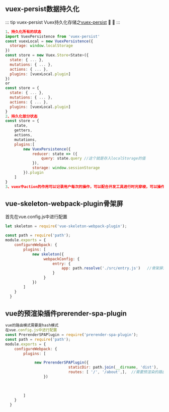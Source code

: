 ## vuex-persist数据持久化
::: tip vuex-persist
   Vuex持久化存储之<a href="https://github.com/championswimmer/vuex-persist" target="view_window">vuex-persist</a></span> 🎉 💯
:::
```js
1、持久化所有的状态
import VuexPersistence from 'vuex-persist'
const vuexLocal = new VuexPersistence({
  storage: window.localStorage
})
const store = new Vuex.Store<State>({
  state: { ... },
  mutations: { ... },
  actions: { ... },
  plugins: [vuexLocal.plugin]
})
or
const store = {
  state: { ... },
  mutations: { ... },
  actions: { ... },
  plugins: [vuexLocal.plugin]
}
2、持久化部分状态
const store = {
    state,
    getters,
    actions,
    mutations,
    plugins:[
        new VuexPersistence({
            reducer: state => ({
                query: state.query //这个就是存入localStorage的值
            }),
			storage: window.sessionStorage
        }).plugin
    ]
}
3、vuex中action的作用可以记录用户每次的操作，可以配合开发工具进行时光穿梭，可以操作多个mutation;

```

## vue-skeleton-webpack-plugin骨架屏
首先在vue.config.js中进行配置
```js
let skeleton = require('vue-skeleton-webpack-plugin'); 

const path = require('path');
module.exports = {
    configureWebpack: {
        plugins: [
            new skeleton({
                 webpackConfig: {
					 entry: {
						 app: path.resolve('./src/entry.js')   //骨架屏渲染的内容
					 }
                 }
            })
        ]
    }
  }

```

## vue的预渲染插件prerender-spa-plugin
```js
vue的路由模式需要是hash模式
在vue.config.js中进行配置
const PrerenderSPAPlugin = require('prerender-spa-plugin');
const path = require('path');
module.exports = {
    configureWebpack: {
        plugins: [

			 new PrerenderSPAPlugin({
			                staticDir: path.join(__dirname, 'dist'),
			                routes: [ '/', '/about',],  //需要预渲染的路由地址
			     })
			
			
			
        ]
    }
  }



```
